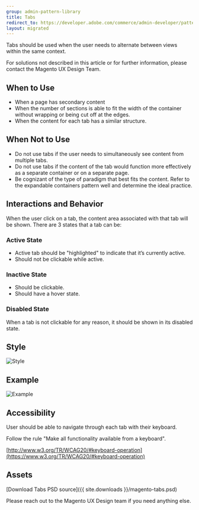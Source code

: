 ```yaml
---
group: admin-pattern-library
title: Tabs
redirect_to: https://developer.adobe.com/commerce/admin-developer/pattern-library/containers/tabs/
layout: migrated
---
```

Tabs should be used when the user needs to alternate between views within the same context.

For solutions not described in this article or for further information, please contact the Magento UX Design Team.

## When to Use

*  When a page has secondary content
*  When the number of sections is able to fit the width of the container without wrapping or being cut off at the edges.
*  When the content for each tab has a similar structure.

## When Not to Use

*  Do not use tabs if the user needs to simultaneously see content from multiple tabs.
*  Do not use tabs if the content of the tab would function more effectively as a separate container or on a separate page.
*  Be cognizant of the type of paradigm that best fits the content. Refer to the expandable containers pattern well and determine the ideal practice.

## Interactions and Behavior

When the user click on a tab, the content area associated with that tab will be shown. There are 3 states that a tab can be:

### Active State

*  Active tab should be "highlighted" to indicate that it’s currently active.
*  Should not be clickable while active.

### Inactive State

*  Should be clickable.
*  Should have a hover state.

### Disabled State

When a tab is not clickable for any reason, it should be shown in its disabled state.

## Style

![Style](img/tabs.jpg)

## Example

![Example](img/tabs-example.jpg)

## Accessibility

User should be able to navigate through each tab with their keyboard.

Follow the rule "Make all functionality available from a keyboard".

[http://www.w3.org/TR/WCAG20/#keyboard-operation](https://www.w3.org/TR/WCAG20/#keyboard-operation)

## Assets

[Download Tabs PSD source]({{ site.downloads }}/magento-tabs.psd)

Please reach out to the Magento UX Design team if you need anything else.
